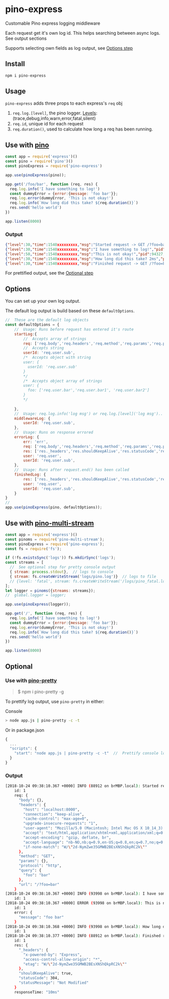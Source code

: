# pino-express

Customable Pino express logging middleware

Each request get it's own log id. This helps searching between async logs. See output sections

Supports selecting own fields as log output, see [Options step](#options)
##  Install

```sh
npm i pino-express
```

##  Usage
`pino-express` adds three props to each express's `req` obj
1. `req.log.[level]`, the pino logger. [Levels](http://getpino.io/#/docs/api?id=loggerlevel-string-gettersetter): (trace,debug,info,warn,error,fatal,silent)
1. `req.id`, unique id for each request
2. `req.duration()`, used to calculate how long a req has been running.

##  Use with [pino](https://getpino.io/#/)
```js
const app = require('express')()
const pino = require('pino')()
const pinoExpress = require('pino-express')

app.use(pinoExpress(pino));

app.get('/foo/bar', function (req, res) {
  req.log.info('I have something to log!')
  const dummyError = {error:{message: 'foo bar'}};
  req.log.error(dummyError, 'This is not okay!')
  req.log.info(`How long did this take? ${req.duration()}`)
  res.send('hello world')
})

app.listen(8000)
```
### Output
```json
{"level":30,"time":1540xxxxxxxxx,"msg":"Started request -> GET /?foo=bar","pid":88912,"hostname":"brMBP.local","id":1,"req":{"body":{},"headers":{"host":"localhost:8000","connection":"keep-alive","cache-control":"max-age=0","upgrade-insecure-requests":"1","user-agent":"Mozilla/5.0 (Macintosh; Intel Mac OS X 10_14_3) AppleWebKit/537.36 (KHTML, like Gecko) Chrome/73.0.3683.86 Safari/537.36","accept":"text/html,application/xhtml+xml,application/xml;q=0.9,image/webp,image/apng,*/*;q=0.8,application/signed-exchange;v=b3","accept-encoding":"gzip, deflate, br","accept-language":"nb-NO,nb;q=0.9,en-US;q=0.8,en;q=0.7,no;q=0.6,nn;q=0.5","if-none-match":"W/\"2d-NymZwe35GMWB2BEsXNShQkpRC2k\""},"method":"GET","params":{},"protocol":"http","query":{"foo":"bar"},"url":"/?foo=bar"},"v":1}
{"level":30,"time":1540xxxxxxxxx,"msg":"I have something to log!","pid":94327,"hostname":"brMBP.local","id":1,"v":1}
{"level":50,"time":1540xxxxxxxxx,"msg":"This is not okay!","pid":94327,"hostname":"brMBP.local","id":1,"error":{"message":"foo bar"},"v":1}
{"level":30,"time":1540xxxxxxxxx,"msg":"How long did this take? 2ms","pid":94327,"hostname":"brMBP.local","id":1,"v":1}
{"level":30,"time":1540xxxxxxxxx,"msg":"Finished request -> GET /?foo=bar, in 10ms!","pid":88912,"hostname":"brMBP.local","id":1,"res":{"_headers":{"x-powered-by":"Express","access-control-allow-origin":"*","etag":"W/\"2d-NymZwe35GMWB2BEsXNShQkpRC2k\""},"shouldKeepAlive":true,"statusCode":304,"statusMessage":"Not Modified"},"responseTime":"10ms","v":1}
```
For prettified output, see the [Optional step](#optional)


## Options
You can set up your own log output.

The default log output is build based on these `defaultOptions`.

```js
//  These are the default log objects
const defaultOptions = {
    //  Usage: Runs before request has entered it's route
    startLog:{
        //  Accepts array of strings
        req: ['req.body','req.headers','req.method','req.params','req.protocol','req.query','req.url'],
        //  Accepts string
        userId: 'req.user.sub',
        /*  Accepts object with string
        user: {
          userId: 'req.user.sub'
        }
        */
        /*  Accepts object array of strings
        user: {
          foo: ['req.user.bar','req.user.bar1', 'req.user.bar2']
        }
        */
        
    },
    //  Usage: req.log.info('log msg') or req.log.[level]('log msg')..
    middlewareLog: {
        userId: 'req.user.sub',
    },
    //  Usage: Runs on response errored
    errorLog: {
        err: 'err',
        req: ['req.body','req.headers','req.method','req.params','req.protocol','req.query','req.url'],
        res: ['res._headers','res.shouldKeepAlive','res.statusCode','res.statusMessage'],
        user: 'req.user',
        userId: 'req.user.sub',
    },
    //  Usage: Runs after request.end() has been called
    finishedLog: {
        res: ['res._headers','res.shouldKeepAlive','res.statusCode','res.statusMessage'],
        user: 'req.user',
        userId: 'req.user.sub',
    }
}
//  
app.use(pinoExpress(pino, defaultOptions));

```

##  Use with [pino-multi-stream](https://github.com/pinojs/pino-multi-stream)
```js
const app = require('express')()
const pinoms = require('pino-multi-stream');
const pinoExpress = require('pino-express');
const fs = require('fs');

if (!fs.existsSync('logs')) fs.mkdirSync('logs');
const streams = [
  //  See optional step for pretty console output
  { stream: process.stdout},  // logs to console
  { stream: fs.createWriteStream('logs/pino.log')}  // logs to file
  // {level: 'fatal', stream: fs.createWriteStream('/logs/pino_fatal.log')}
];
let logger = pinoms({streams: streams});
//  global.logger = logger;

app.use(pinoExpress(logger));

app.get('/', function (req, res) {
  req.log.info('I have something to log!')
  const dummyError = {error:{message: 'foo bar'}};
  req.log.error(dummyError, 'This is not okay!')
  req.log.info(`How long did this take? ${req.duration()}`)
  res.send('hello world')
})

app.listen(8000)
```

## Optional
### Use with [pino-pretty](https://github.com/pinojs/pino-pretty)
>$ npm i pino-pretty -g

To prettify log output, use `pino-pretty` in either:

Console
```sh
> node app.js | pino-pretty -c -t
```

Or in package.json
```js
{
  ...
  "scripts": {
    "start": "node app.js | pino-pretty -c -t"  //  Prettify console logging output
  }
}
```

### Output
```sh
[2018-10-24 09:38:10.367 +0000] INFO (88912 on brMBP.local): Started request -> GET /?foo=bar
    id: 1
    req: {
      "body": {},
      "headers": {
        "host": "localhost:8000",
        "connection": "keep-alive",
        "cache-control": "max-age=0",
        "upgrade-insecure-requests": "1",
        "user-agent": "Mozilla/5.0 (Macintosh; Intel Mac OS X 10_14_3) AppleWebKit/537.36 (KHTML, like Gecko) Chrome/73.0.3683.86 Safari/537.36",
        "accept": "text/html,application/xhtml+xml,application/xml;q=0.9,image/webp,image/apng,*/*;q=0.8,application/signed-exchange;v=b3",
        "accept-encoding": "gzip, deflate, br",
        "accept-language": "nb-NO,nb;q=0.9,en-US;q=0.8,en;q=0.7,no;q=0.6,nn;q=0.5",
        "if-none-match": "W/\"2d-NymZwe35GMWB2BEsXNShQkpRC2k\""
      },
      "method": "GET",
      "params": {},
      "protocol": "http",
      "query": {
        "foo": "bar"
      },
      "url": "/?foo=bar"
    }
[2018-10-24 09:38:10.367 +0000] INFO (93998 on brMBP.local): I have something to log!
    id: 1
[2018-10-24 09:38:10.367 +0000] ERROR (93998 on brMBP.local): This is not okay!
    id: 1
    error: {
      "message": "foo bar"
    }
[2018-10-24 09:38:10.368 +0000] INFO (93998 on brMBP.local): How long did this take? 1ms
    id: 1
[2018-10-24 09:38:10.377 +0000] INFO (88912 on brMBP.local): Finished request -> GET /?foo=bar, in 10ms!
    id: 1
    res: {
      "_headers": {
        "x-powered-by": "Express",
        "access-control-allow-origin": "*",
        "etag": "W/\"2d-NymZwe35GMWB2BEsXNShQkpRC2k\""
      },
      "shouldKeepAlive": true,
      "statusCode": 304,
      "statusMessage": "Not Modified"
    }
    responseTime: "10ms"
```

